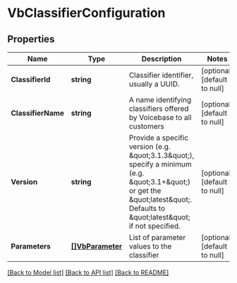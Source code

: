 # VbClassifierConfiguration

## Properties
Name | Type | Description | Notes
------------ | ------------- | ------------- | -------------
**ClassifierId** | **string** | Classifier identifier, usually a UUID. | [optional] [default to null]
**ClassifierName** | **string** | A name identifying classifiers offered by Voicebase to all customers | [optional] [default to null]
**Version** | **string** | Provide a specific version (e.g. \&quot;3.1.3\&quot;), specify a minimum (e.g. \&quot;3.1+\&quot;) or get the \&quot;latest\&quot;. Defaults to \&quot;latest\&quot; if not specified. | [optional] [default to null]
**Parameters** | [**[]VbParameter**](VbParameter.md) | List of parameter values to the classifier | [optional] [default to null]

[[Back to Model list]](../README.md#documentation-for-models) [[Back to API list]](../README.md#documentation-for-api-endpoints) [[Back to README]](../README.md)


